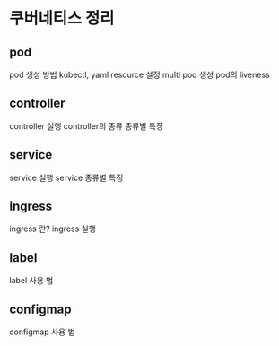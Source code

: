 # 쿠버네티스 정리
## pod
pod 생성 방법 kubectl, yaml
resource 설정
multi pod 생성
pod의 liveness
## controller
controller 실행 
controller의 종류
종류별 특징
## service
service 실행
service 종류별 특징 
## ingress
ingress 란?
ingress 실행
## label
label 사용 법
## configmap
configmap 사용 법